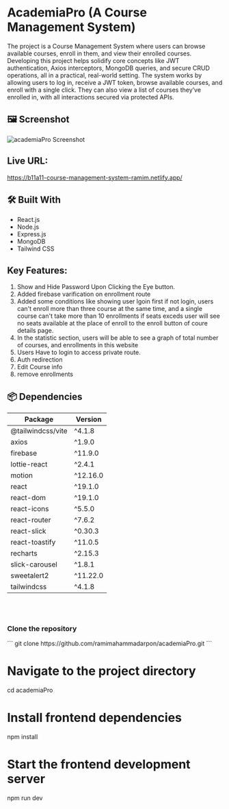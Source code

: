 # AcademiaPro (A Course Management System)

The project is a Course Management System where users can browse available courses, enroll in them, and view their enrolled courses. Developing this project helps solidify core concepts like JWT authentication, Axios interceptors, MongoDB queries, and secure CRUD operations, all in a practical, real-world setting. The system works by allowing users to log in, receive a JWT token, browse available courses, and enroll with a single click. They can also view a list of courses they’ve enrolled in, with all interactions secured via protected APIs.

## 🖼️ Screenshot

![academiaPro Screenshot](https://i.ibb.co/cStbmj3J/image.png)

## Live URL:

https://b11a11-course-management-system-ramim.netlify.app/

## 🛠️ Built With

- React.js
- Node.js
- Express.js
- MongoDB
- Tailwind CSS

## Key Features:

1. Show and Hide Password Upon Clicking the Eye button.
2. Added firebase varification on enrollment route
3. Added some conditions like showing user lgoin first if not login, users can't enroll more than three course at the same time, and a single course can't take more than 10 enrollments if seats exceds user will see no seats available at the place of enroll to the enroll button of coure details page.
4. In the statistic section, users will be able to see a graph of total number of courses, and enrollments in this website
5. Users Have to login to access private route.
6. Auth redirection
7. Edit Course info
8. remove enrollments

## 📦 Dependencies

| Package            | Version    |
|--------------------|------------|
| @tailwindcss/vite  | ^4.1.8     |
| axios              | ^1.9.0     |
| firebase           | ^11.9.0    |
| lottie-react       | ^2.4.1     |
| motion             | ^12.16.0   |
| react              | ^19.1.0    |
| react-dom          | ^19.1.0    |
| react-icons        | ^5.5.0     |
| react-router       | ^7.6.2     |
| react-slick        | ^0.30.3    |
| react-toastify     | ^11.0.5    |
| recharts           | ^2.15.3    |
| slick-carousel     | ^1.8.1     |
| sweetalert2        | ^11.22.0   |
| tailwindcss        | ^4.1.8     |
<br><br>


<h3>Clone the repository</h3>
```
git clone https://github.com/ramimahammadarpon/academiaPro.git
```

# Navigate to the project directory
cd academiaPro

# Install frontend dependencies
npm install

# Start the frontend development server
npm run dev

